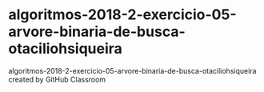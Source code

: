 # algoritmos-2018-2-exercicio-05-arvore-binaria-de-busca-otaciliohsiqueira
algoritmos-2018-2-exercicio-05-arvore-binaria-de-busca-otaciliohsiqueira created by GitHub Classroom
